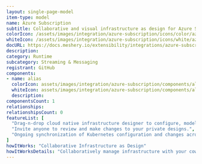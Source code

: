 ```yaml
---
layout: single-page-model
item-type: model
name: Azure Subscription
subtitle: Collaborative and visual infrastructure as design for Azure Subscription
colorIcon: /assets/images/integration/azure-subscription/icons/color/azure-subscription-color.svg
whiteIcon: /assets/images/integration/azure-subscription/icons/white/azure-subscription-white.svg
docURL: https://docs.meshery.io/extensibility/integrations/azure-subscription
description: 
category: Runtime
subcategory: Streaming & Messaging
registrant: GitHub
components: 
- name: alias
  colorIcon: assets/images/integration/azure-subscription/components/alias/icons/color/alias-color.svg
  whiteIcon: assets/images/integration/azure-subscription/components/alias/icons/white/alias-white.svg
  description: 
componentsCount: 1
relationships: 
relationshipsCount: 0
featureList: [
  "Drag-n-drop cloud native infrastructure designer to configure, model, and deploy your workloads.",
  "Invite anyone to review and make changes to your private designs.",
  "Ongoing synchronization of Kubernetes configuration and changes across any number of clusters."
]
howItWorks: "Collaborative Infrastructure as Design"
howItWorksDetails: "Collaboratively manage infrastructure with your coworkers synchronously sharing the same designs."
---
```

